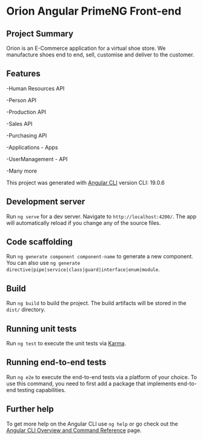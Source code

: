 # Orion Angular PrimeNG Front-end

## Project Summary 

Orion is an E-Commerce application for a virtual shoe store. We manufacture shoes end to end, sell,
customise and deliver to the customer.

## Features

-Human Resources API

-Person API

-Production API

-Sales API

-Purchasing API

-Applications - Apps

-UserManagement - API

-Many more

This project was generated with [Angular CLI](https://github.com/angular/angular-cli) version CLI: 19.0.6

## Development server

Run `ng serve` for a dev server. Navigate to `http://localhost:4200/`. The app will automatically reload if you change any of the source files.

## Code scaffolding

Run `ng generate component component-name` to generate a new component. You can also use `ng generate directive|pipe|service|class|guard|interface|enum|module`.

## Build

Run `ng build` to build the project. The build artifacts will be stored in the `dist/` directory.

## Running unit tests

Run `ng test` to execute the unit tests via [Karma](https://karma-runner.github.io).

## Running end-to-end tests

Run `ng e2e` to execute the end-to-end tests via a platform of your choice. To use this command, you need to first add a package that implements end-to-end testing capabilities.

## Further help

To get more help on the Angular CLI use `ng help` or go check out the [Angular CLI Overview and Command Reference](https://angular.io/cli) page.
